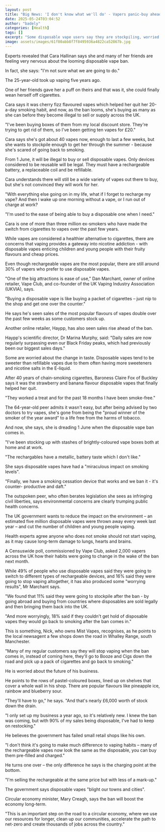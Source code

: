 ```yaml
---
layout: post
title: "Big News: 'I don't know what we'll do' - Vapers panic-buy ahead of disposables ban"
date: 2025-05-24T03:04:52
author: "badely"
categories: [Health]
tags: []
excerpt: "Some disposable vape users say they are stockpiling, worried about what they will do after the ban."
image: assets/images/61f80abb8f7f8495936a4822ca52867b.jpg
---
```


Experts revealed that Cara Hallinan says she and many of her friends are feeling very nervous about the looming disposable vape ban.

In fact, she says: "I'm not sure what we are going to do."

The 25-year-old took up vaping five years ago.

One of her friends gave her a puff on theirs and that was it, she could finally wean herself off cigarettes.

Cara says it was cherry fizz flavoured vapes which helped her quit her 20-a-day smoking habit, and now, as the ban looms, she's buying as many as she can before they become illegal to sell or supply across the UK.

"I've been buying boxes of them from my local discount store. They're trying to get rid of them, so I've been getting ten vapes for £20."

Cara says she's got about 40 vapes now, enough to last a few weeks, but she wants to stockpile enough to get her through the summer - because she's scared of going back to smoking.

From 1 June, it will be illegal to buy or sell disposable vapes. Only devices considered to be reusable will be legal.  They must have a rechargeable battery, a replaceable coil and be refillable.

Cara understands there will still be a wide variety of vapes out there to buy, but she's not convinced they will work for her.

"With everything else going on in my life, what if I forget to recharge my vape? And then I wake up one morning without a vape, or I run out of charge at work?

"I'm used to the ease of being able to buy a disposable one when I need."

Cara is one of more than three million ex-smokers who have made the switch from cigarettes to vapes over the past few years.

While vapes are considered a healthier alternative to cigarettes, there are concerns that vaping provides a gateway into nicotine addiction - with disposable vapes enticing children and young people with their fruity flavours and cheap prices.

Even though rechargeable vapes are the most popular, there are still around 30% of vapers who prefer to use disposable vapes.

"One of the big attractions is ease of use," Dan Marchant, owner of online retailer, Vape Club, and co-founder of the UK Vaping Industry Association (UKVIA), says.

"Buying a disposable vape is like buying a packet of cigarettes – just nip to the shop and get one over the counter."

He says he's seen sales of the most popular flavours of vapes double over the past few weeks as some customers stock up.

Another online retailer, Haypp, has also seen sales rise ahead of the ban.

Haypp's scientific director, Dr Marina Murphy, said: "Daily sales are now regularly surpassing even our Black Friday peaks, which had previously been our biggest sales days."

Some are worried about the change in taste. Disposable vapes tend to be sweeter than refillable vapes due to them often having more sweeteners and nicotine salts in the E-liquid.

After 40 years of chain-smoking cigarettes, Baroness Claire Fox of Buckley says it was the strawberry and banana flavour disposable vapes that finally helped her quit.

"They worked a treat and for the past 18 months I have been smoke-free."

The 64-year-old peer admits it wasn't easy, but after being advised by two doctors to try vapes, she's gone from being the "proud winner of the smoker of the year award" to a life free from the harms of tobacco.

And now, she says, she is dreading 1 June when the disposable vape ban comes in.

"I've been stocking up with stashes of brightly-coloured vape boxes both at home and at work.

"The rechargables have a metallic, battery taste which I don't like."

She says disposable vapes have had a "miraculous impact on smoking levels".

"Finally, we have a smoking cessation device that works and we ban it - it's counter- productive and daft."

The outspoken peer, who often berates legislation she sees as infringing civil liberties, says environmental concerns are clearly trumping public health concerns.

The UK government wants to reduce the impact on the environment – an estimated five million disposable vapes were thrown away every week last year – and cut the number of children and young people vaping.

Health experts agree anyone who does not smoke should not start vaping, as it may cause long-term damage to lungs, hearts and brains.

A Censuswide poll, commissioned by Vape Club, asked 2,000 vapers across the UK how their habits were going to change in the wake of the ban next month.

While 49% of people who use disposable vapes said they were going to switch to different types of rechargeable devices, and 16% said they were going to stop vaping altogether, it has also produced some "worrying results", Mr Marchant says.

"We found that 11% said they were going to stockpile after the ban - by going abroad and buying from countries where disposables are sold legally and then bringing them back into the UK.

"And more worryingly, 18% said if they couldn't get hold of disposable vapes they would go back to smoking after the ban comes in."

This is something, Nick, who owns Mist Vapes, recognises, as he points to the local newsagent a few shops down the road in Whalley Range, south Manchester.

"Many of my regular customers say they will stop vaping when the ban comes in, instead of coming here, they'll go to Booze and Cigs down the road and pick up a pack of cigarettes and go back to smoking."

He is worried about the future of his business.

He points to the rows of pastel-coloured boxes, lined up on shelves that cover a whole wall in his shop. There are popular flavours like pineapple ice, rainbow and blueberry sour.

"They'll have to go," he says. "And that's nearly £6,000 worth of stock down the drain.

"I only set up my business a year ago, so it's relatively new. I knew the ban was coming, but with 90% of my sales being disposable, I've had to keep on restocking."

He believes the government has failed small retail shops like his own.

"I don't think it's going to make much difference to vaping habits – many of the rechargeable vapes now look the same as the disposable, you can buy them pre-filled and charged."

He turns one over – the only difference he says is the charging point at the bottom.

"I'm selling the rechargeable at the same price but with less of a mark-up."

The government says disposable vapes "blight our towns and cities". 

Circular economy minister, Mary Creagh, says the ban will boost the economy long-term.

"This is an important step on the road to a circular economy, where we use our resources for longer, clean up our communities, accelerate the path to net-zero and create thousands of jobs across the country."


